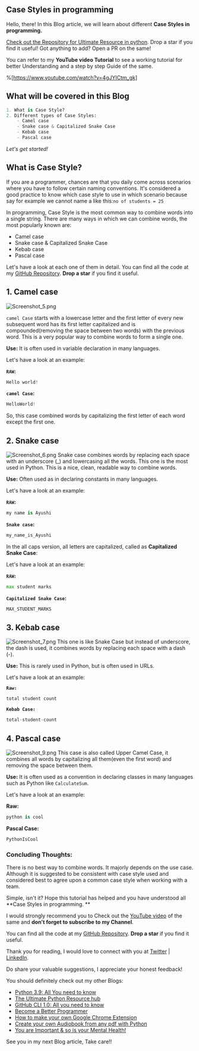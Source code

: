 ## Case Styles in programming

Hello, there! In this Blog article, we will learn about different **Case Styles in programming.**

[Check out the Repository for Ultimate Resource in python](https://github.com/ayushi7rawat/Ultimate-Python-Resource-Hub). Drop a star if you find it useful! Got anything to add? Open a PR on the same!

You can refer to my **YouTube video Tutorial** to see a working tutorial for better Understanding and a step by step Guide of the same. 

%[https://www.youtube.com/watch?v=4gJYICtm_gk]

## What will be covered in this Blog

```python
1. What is Case Style?
2. Different types of Case Styles:
    - Camel case
	- Snake case & Capitalized Snake Case
	- Kebab case
	- Pascal case
```

*Let's get started!*

## What is Case Style?

If you are a programmer, chances are that you daily come across scenarios where you have to follow certain naming conventions. It's considered a good practice to know which case style to use in which scenario because say for example we cannot name a like this:`no of students = 25`

In programming, Case Style is the most common way to combine words into a single string. There are many ways in which we can combine words, the most popularly known are:

- Camel case
- Snake case & Capitalized Snake Case
- Kebab case
- Pascal case

Let's have a look at each one of them in detail. You can find all the code at my [GitHub Repository](https://github.com/ayushi7rawat/Youtube-Projects/tree/master/Fetch%20data%20of%20any%20country). **Drop a star** if you find it useful.

##  1. Camel case

![Screenshot_5.png](https://cdn.hashnode.com/res/hashnode/image/upload/v1618158102659/5QEs4MFk3.png)

`camel Case` starts with a lowercase letter and the first letter of every new subsequent word has its first letter capitalized and is compounded(removing the space between two words) with the previous word. This is a very popular way to combine words to form a single one.

**Use:** It is often used in variable declaration in many languages.

Let's have a look at an example:

**`RAW`:**

```python
Hello world!
```

**`camel Case`:**

```python
HelloWorld!
```

So, this case combined words by capitalizing the first letter of each word except the first one.

## 2. Snake case

![Screenshot_6.png](https://cdn.hashnode.com/res/hashnode/image/upload/v1618158115953/Yu705lj30.png)
Snake case combines words by replacing each space with an underscore (_) and lowercasing all the words. This one is the most used in Python. This is a nice, clean, readable way to combine words.

**Use:** Often used as in declaring constants in many languages. 

Let's have a look at an example:

**`RAW`:**

```python
my name is Ayushi
```

**`Snake case`:**

```python
my_name_is_Ayushi
```

In the all caps version, all letters are capitalized, called as **Capitalized Snake Case**:

Let's have a look at an example:

**`RAW`:**

```python
max student marks
```

**`Capitalized Snake Case`:**

```python
MAX_STUDENT_MARKS
```

## 3. Kebab case

![Screenshot_7.png](https://cdn.hashnode.com/res/hashnode/image/upload/v1618158123711/gBahJYty2.png)
This one is like Snake Case but instead of underscore, the dash is used, it combines words by replacing each space with a dash (-).

**Use:** This is rarely used in Python, but is often used in URLs. 

Let's have a look at an example:

**`Raw:`** 

```python
total student count
```

**`Kebab Case:`**

```python
total-student-count
```

## 4. Pascal case

![Screenshot_9.png](https://cdn.hashnode.com/res/hashnode/image/upload/v1618158130458/_nxAjsh7M.png)
This case is also called Upper Camel Case, it combines all words by capitalizing all them(even the first word) and removing the space between them.

**Use:** It is often used as a convention in declaring classes in many languages such as Python like `CalculateSum`.

Let's have a look at an example:

**Raw:**

```python
python is cool
```

**Pascal Case:** 

```python
PythonIsCool
```

### Concluding Thoughts:

There is no best way to combine words. It majorly depends on the use case. Although it is suggested to be consistent with case style used and considered best to agree upon a common case style when working with a team.

Simple, isn't it? Hope this tutorial has helped and you have understood all **Case Styles in programming. **

I would strongly recommend you to Check out the [YouTube video](https://www.youtube.com/watch?v=4gJYICtm_gk) of the same and **don't forget to subscribe to my Channel**.

You can find all the code at my [GitHub Repository](https://github.com/ayushi7rawat/Youtube-Projects/tree/master/Case%20style%20in%20programming). **Drop a star** if you find it useful.

Thank you for reading, I would love to connect with you at [Twitter](https://twitter.com/ayushi7rawat) | [LinkedIn](https://www.linkedin.com/in/ayushi7rawat/).

Do share your valuable suggestions, I appreciate your honest feedback!

You should definitely check out my other Blogs:

- [Python 3.9: All You need to know](https://ayushirawat.com/python-39-all-you-need-to-know)
- [The Ultimate Python Resource hub](https://ayushirawat.com/the-ultimate-python-resource-hub)
- [GitHub CLI 1.0: All you need to know](https://ayushirawat.com/github-cli-10-all-you-need-to-know)
- [Become a Better Programmer](https://ayushirawat.com/become-a-better-programmer)
- [How to make your own Google Chrome Extension](https://ayushirawat.com/how-to-make-your-own-google-chrome-extension-1)
- [Create your own Audiobook from any pdf with Python](https://ayushirawat.com/create-your-own-audiobook-from-any-pdf-with-python)
- [You are Important & so is your Mental Health!](https://ayushirawat.com/you-are-important-and-so-is-your-mental-health)

See you in my next Blog article, Take care!!